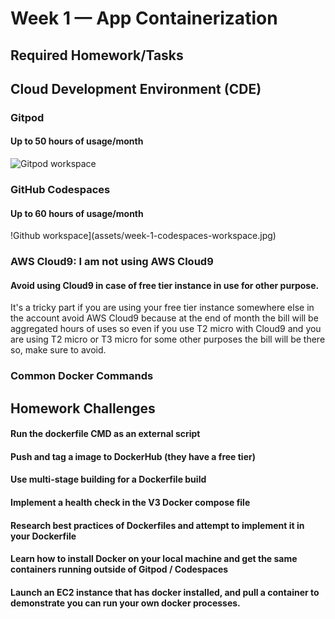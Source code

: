 # Week 1 — App Containerization

## Required Homework/Tasks

## Cloud Development Environment (CDE)


### Gitpod
#### Up to 50 hours of usage/month
![Gitpod workspace](/assets/week-1-gitpod-workspace.jpg)



### GitHub Codespaces
#### Up to 60 hours of usage/month
!Github workspace](assets/week-1-codespaces-workspace.jpg)


### AWS Cloud9: I am not using AWS Cloud9 
#### Avoid using Cloud9 in case of free tier instance in use for other purpose.
It's a tricky part if you are using your free tier instance somewhere else in the account avoid AWS Cloud9 because at the end of month the 
bill will be aggregated hours of uses so even if you use T2 micro with Cloud9 and you are using T2 micro or T3 micro for some other purposes
the bill will be there so, make sure to avoid.


### Common Docker Commands



## Homework Challenges

#### Run the dockerfile CMD as an external script
#### Push and tag a image to DockerHub (they have a free tier)
#### Use multi-stage building for a Dockerfile build
#### Implement a health check in the V3 Docker compose file
#### Research best practices of Dockerfiles and attempt to implement it in your Dockerfile
#### Learn how to install Docker on your local machine and get the same containers running outside of Gitpod / Codespaces
#### Launch an EC2 instance that has docker installed, and pull a container to demonstrate you can run your own docker processes. 
